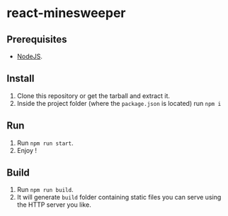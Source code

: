 # react-minesweeper

## Prerequisites

* [NodeJS](https://nodejs.org).

## Install

1. Clone this repository or get the tarball and extract it.
2. Inside the project folder (where the `package.json` is located) run `npm i`

## Run

1. Run `npm run start`.
2. Enjoy !

## Build

1. Run `npm run build`.
2. It will generate `build` folder containing static files you can serve using the HTTP server you like.
